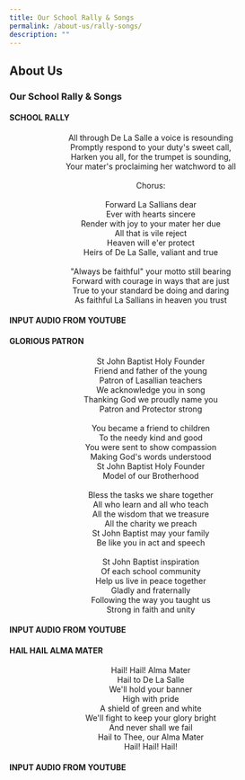 ```yaml
---
title: Our School Rally & Songs
permalink: /about-us/rally-songs/
description: ""
---
```

## About Us

### Our School Rally & Songs

#### SCHOOL RALLY 

<p align="center"> All through De La Salle a voice is resounding<br>
Promptly respond to your duty's sweet call,<br>
Harken you all, for the trumpet is sounding,<br>
Your mater's proclaiming her watchword to all<br><br>
Chorus:<br><br>
Forward La Sallians dear<br>
Ever with hearts sincere <br>
Render with joy to your mater her due<br>
All that is vile reject<br>
Heaven will e'er protect<br>
Heirs of De La Salle, valiant and true<br><br>
"Always be faithful" your motto still bearing<br>
Forward with courage in ways that are just<br>
True to your standard be doing and daring<br>
As faithful La Sallians in heaven you trust </p>

#### INPUT AUDIO FROM YOUTUBE </p>

#### GLORIOUS PATRON

<p align="center"> St John Baptist Holy Founder<br>
Friend and father of the young <br>
Patron of Lasallian teachers<br>
We acknowledge you in song<br>
Thanking God we proudly name you<br>
Patron and Protector strong<br><br>
You became a friend to children<br>
To the needy kind and good<br>
You were sent to show compassion<br>
Making God's words understood<br>
St John Baptist Holy Founder<br>
Model of our Brotherhood<br><br>
Bless the tasks we share together<br>
All who learn and all who teach<br>
All the wisdom that we treasure<br>
All the charity we preach<br>
St John Baptist may your family<br>
Be like you in act and speech<br><br>
St John Baptist inspiration<br>
Of each school community<br>
Help us live in peace together<br>
Gladly and fraternally<br>
Following the way you taught us<br>
Strong in faith and unity</p>

#### INPUT AUDIO FROM YOUTUBE 

#### HAIL HAIL ALMA MATER

<p align="center"> Hail! Hail! Alma Mater<br>
Hail to De La Salle<br>
We'll hold your banner<br>
High with pride<br>
A shield of green and white<br>
We'll fight to keep your glory bright<br>
And never shall we fail<br>
Hail to Thee, our Alma Mater<br>
Hail! Hail! Hail!

#### INPUT AUDIO FROM YOUTUBE 